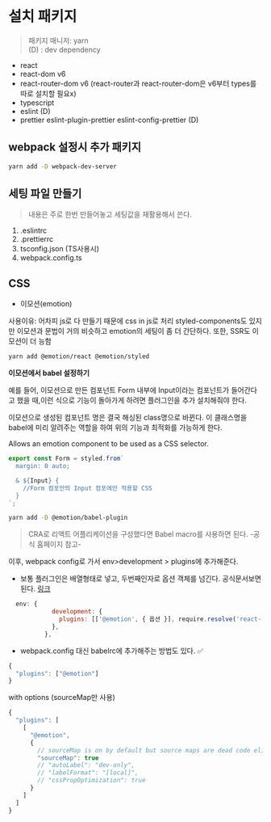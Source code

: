 # 설치 패키지

> 패키지 매니저: yarn  
> (D) : dev dependency

- react
- react-dom v6
- react-router-dom v6 (react-router과 react-router-dom은 v6부터 types를 따로 설치할 필요x)
- typescript
- eslint (D)
- prettier eslint-plugin-prettier eslint-config-prettier (D)

## webpack 설정시 추가 패키지

```bash
yarn add -D webpack-dev-server
```

## 세팅 파일 만들기

> 내용은 주로 한번 만들어놓고 세팅값을 재활용해서 쓴다.

1. .eslintrc
2. .prettierrc
3. tsconfig.json (TS사용시)
4. webpack.config.ts

## CSS

- 이모션(emotion)

사용이유: 어차피 js로 다 만들기 때문에 css in js로 처리
styled-components도 있지만 이모션과 문법이 거의 비슷하고 emotion의 세팅이 좀 더 간단하다. 또한, SSR도 이모션이 더 능함

```bash
yarn add @emotion/react @emotion/styled
```

<b>이모션에서 babel 설정하기</b>

예를 들어, 이모션으로 만든 컴포넌트 Form 내부에 Input이라는 컴포넌트가 들어간다고 했을 때,이런 식으로 기능이 돌아가게 하려면 플러그인을 추가 설치해줘야 한다.

이모션으로 생성된 컴포넌트 명은 결국 해싱된 class명으로 바뀐다.
이 클래스명을 babel에 미리 알려주는 역할을 하여 위의 기능과 최적화를 가능하게 한다.

Allows an emotion component to be used as a CSS selector.

```javascript
export const Form = styled.from`
  margin: 0 auto;

  & ${Input} {
    //Form 컴포안의 Input 컴포에만 적용할 CSS
  }
`;
```

```bash
yarn add -D @emotion/babel-plugin
```

> CRA로 리액트 어플리케이션을 구성했다면 Babel macro를 사용하면 된다. -공식 홈페이지 참고-

이후, webpack config로 가서 env>development > plugins에 추가해준다.

- 보통 플러그인은 배열형태로 넣고, 두번째인자로 옵션 객체를 넘긴다. 공식문서보면 된다. [링크](https://emotion.sh/docs/@emotion/babel-plugin)

```javascript
  env: {
            development: {
              plugins: [['@emotion', { 옵션 }], require.resolve('react-refresh/babel')],
            },
          },
```

- webpack.config 대신 babelrc에 추가해주는 방법도 있다. ✅

```javascript
{
  "plugins": ["@emotion"]
}
```

with options (sourceMap만 사용)

```javascript
{
  "plugins": [
    [
      "@emotion",
      {
        // sourceMap is on by default but source maps are dead code eliminated in production
        "sourceMap": true
        // "autoLabel": "dev-only",
        // "labelFormat": "[local]",
        // "cssPropOptimization": true
      }
    ]
  ]
}

```
